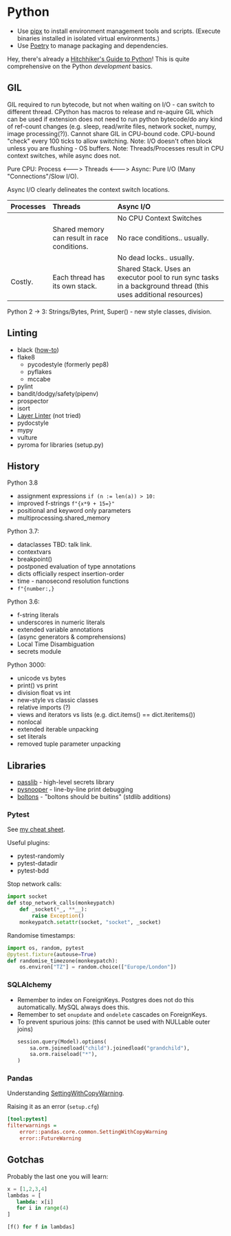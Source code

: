 # Python

* Use [pipx](https://pypi.org/project/pipx/) to install environment management tools and scripts. (Execute binaries installed in isolated virtual environments.)
* Use [Poetry](https://python-poetry.org/) to manage packaging and dependencies.


Hey, there's already a [Hitchhiker's Guide to Python](http://docs.python-guide.org/en/latest/)! This is quite comprehensive on the Python _development_ basics.

## GIL

GIL required to run bytecode, but not when waiting on I/O - can switch to different thread. CPython has macros to release and re-aquire GIL which can be used if extension does not need to run python bytecode/do any kind of ref-count changes \(e.g. sleep, read/write files, network socket, numpy, image processing\(?\)\). Cannot share GIL in CPU-bound code. CPU-bound "check" every 100 ticks to allow switching. Note: I/O doesn't often block unless you are flushing - OS buffers. Note: Threads/Processes result in CPU context switches, while async does not.

Pure CPU: Process &lt;---&gt; Threads &lt;---&gt; Async: Pure I/O \(Many "Connections"/Slow I/O\).

Async I/O clearly delineates the context switch locations.

| Processes | Threads | Async I/O |
| :--- | :--- | :--- |
|  |  | No CPU Context Switches |
|  | Shared memory can result in race conditions. | No race conditions.. usually. |
|  |  | No dead locks.. usually. |
| Costly. | Each thread has its own stack. | Shared Stack. Uses an executor pool to run sync tasks in a background thread \(this uses additional resources\) |

Python 2 -&gt; 3: Strings/Bytes, Print, Super\(\) - new style classes, division.

## Linting

* black \([how-to](https://engineering.depop.com/implementing-python-black-on-a-legacy-codebase-35b37f10ce18)\)
* flake8
  * pycodestyle \(formerly pep8\)
  * pyflakes
  * mccabe
* pylint
* bandit/dodgy/safety\(pipenv\)
* prospector
* isort
* [Layer Linter](https://github.com/seddonym/layer_linter) \(not tried\)
* pydocstyle
* mypy
* vulture
* pyroma for libraries \(setup.py\)

## History

Python 3.8

* assignment expressions `if (n := len(a)) > 10:`
* improved f-strings `f"{x*9 + 15=}"`
* positional and keyword only parameters
* multiprocessing.shared\_memory

Python 3.7:

* dataclasses TBD: talk link.
* contextvars
* breakpoint\(\)
* postponed evaluation of type annotations
* dicts officially respect insertion-order
* time - nanosecond resolution functions
* `f"{number:,}`

Python 3.6:

* f-string literals
* underscores in numeric literals
* extended variable annotations
* \(async generators & comprehensions\)
* Local Time Disambiguation
* secrets module

Python 3000:

* unicode vs bytes
* print\(\) vs print
* division float vs int
* new-style vs classic classes
* relative imports \(?\)
* views and iterators vs lists \(e.g. dict.items\(\) == dict.iteritems\(\)\)
* nonlocal
* extended iterable unpacking
* set literals
* removed tuple parameter unpacking

## Libraries

* [passlib](https://passlib.readthedocs.io/) - high-level secrets library
* [pysnooper](https://github.com/cool-RR/pysnooper) - line-by-line print debugging
* [boltons](https://boltons.readthedocs.io/en/latest/) - "boltons should be buitins" \(stdlib additions\)

### Pytest

See [my cheat sheet](https://github.com/QasimK/learn-it/blob/master/pytest-cheat-sheet.md).

Useful plugins:

* pytest-randomly
* pytest-datadir
* pytest-bdd

Stop network calls:

```py
import socket
def stop_network_calls(monkeypatch)
    def _socket(*_, **__):
        raise Exception()
    monkeypatch.setattr(socket, "socket", _socket)

```

Randomise timestamps:

```py
import os, random, pytest
@pytest.fixture(autouse=True)
def randomise_timezone(monkeypatch):
    os.environ["TZ"] = random.choice(["Europe/London"])
```

### SQLAlchemy

* Remember to index on ForeignKeys. Postgres does not do this automatically. MySQL always does this.
* Remember to set `onupdate` and `ondelete` cascades on ForeignKeys.
* To prevent spurious joins: \(this cannot be used with NULLable outer joins\)
  ```py
  session.query(Model).options(
      sa.orm.joinedload("child").joinedload("grandchild"),
      sa.orm.raiseload("*"),
  )
  ```

### Pandas

Understanding [SettingWithCopyWarning](https://towardsdatascience.com/understanding-settingwithcopywarning-7142952a01fa).

Raising it as an error \(`setup.cfg`\)

```ini
[tool:pytest]
filterwarnings =
    error::pandas.core.common.SettingWithCopyWarning
    error::FutureWarning
```

## Gotchas

Probably the last one you will learn:

```py
x = [1,2,3,4]
lambdas = [
   lambda: x[i]
   for i in range(4)
]

[f() for f in lambdas]
```



